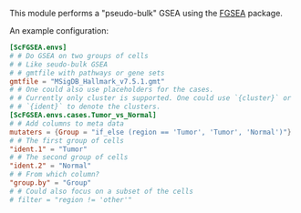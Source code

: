 This module performs a "pseudo-bulk" GSEA using the [FGSEA][1] package.

An example configuration:

```toml
[ScFGSEA.envs]
# # Do GSEA on two groups of cells
# # Like seudo-bulk GSEA
# # gmtfile with pathways or gene sets
gmtfile = "MSigDB_Hallmark_v7.5.1.gmt"
# # One could also use placeholders for the cases.
# # Currently only cluster is supported. One could use `{cluster}` or
# # `{ident}` to denote the clusters.
[ScFGSEA.envs.cases.Tumor_vs_Normal]
# # Add columns to meta data
mutaters = {Group = "if_else (region == 'Tumor', 'Tumor', 'Normal')"}
# # The first group of cells
"ident.1" = "Tumor"
# # The second group of cells
"ident.2" = "Normal"
# # From which column?
"group.by" = "Group"
# # Could also focus on a subset of the cells
# filter = "region != 'other'"
```


[1]: https://github.com/ctlab/fgsea
